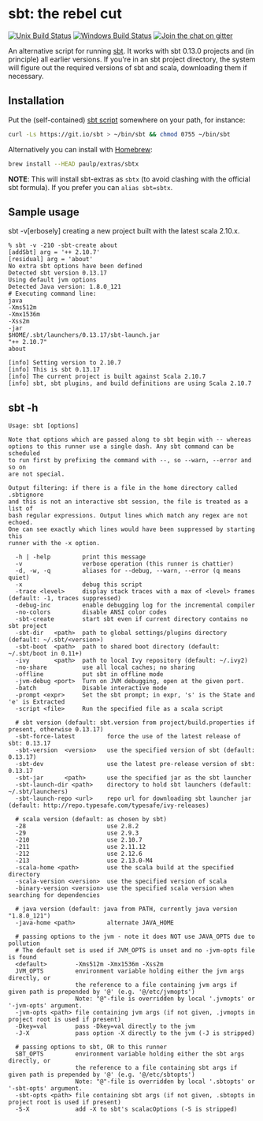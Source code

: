 sbt: the rebel cut
==================

[![Unix Build Status](https://travis-ci.org/paulp/sbt-extras.png)](https://travis-ci.org/paulp/sbt-extras)
[![Windows Build Status](https://ci.appveyor.com/api/projects/status/w1tqbwr7d4doak7v?svg=true)](https://ci.appveyor.com/project/paulp/sbt-extras)
[![Join the chat on gitter](https://badges.gitter.im/paulp/sbt-extras.svg)](https://gitter.im/paulp/sbt-extras)

An alternative script for running [sbt](https://github.com/sbt/sbt "sbt home").
It works with sbt 0.13.0 projects and (in principle) all earlier versions.
If you're in an sbt project directory, the system will figure out the
required versions of sbt and scala, downloading them if necessary.

## Installation

Put the (self-contained) [sbt script](https://raw.githubusercontent.com/paulp/sbt-extras/master/sbt "sbt") somewhere on your path, for instance:

```bash
curl -Ls https://git.io/sbt > ~/bin/sbt && chmod 0755 ~/bin/sbt
```

Alternatively you can install with [Homebrew](https://brew.sh/):

```bash
brew install --HEAD paulp/extras/sbtx
```

**NOTE**: This will install sbt-extras as `sbtx` (to avoid clashing with the official sbt formula). If you prefer you can `alias sbt=sbtx`.

## Sample usage

sbt -v[erbosely] creating a new project built with the latest scala 2.10.x.

```
% sbt -v -210 -sbt-create about
[addSbt] arg = '++ 2.10.7'
[residual] arg = 'about'
No extra sbt options have been defined
Detected sbt version 0.13.17
Using default jvm options
Detected Java version: 1.8.0_121
# Executing command line:
java
-Xms512m
-Xmx1536m
-Xss2m
-jar
$HOME/.sbt/launchers/0.13.17/sbt-launch.jar
"++ 2.10.7"
about

[info] Setting version to 2.10.7
[info] This is sbt 0.13.17
[info] The current project is built against Scala 2.10.7
[info] sbt, sbt plugins, and build definitions are using Scala 2.10.7
```

## sbt -h
```
Usage: sbt [options]

Note that options which are passed along to sbt begin with -- whereas
options to this runner use a single dash. Any sbt command can be scheduled
to run first by prefixing the command with --, so --warn, --error and so on
are not special.

Output filtering: if there is a file in the home directory called .sbtignore
and this is not an interactive sbt session, the file is treated as a list of
bash regular expressions. Output lines which match any regex are not echoed.
One can see exactly which lines would have been suppressed by starting this
runner with the -x option.

  -h | -help         print this message
  -v                 verbose operation (this runner is chattier)
  -d, -w, -q         aliases for --debug, --warn, --error (q means quiet)
  -x                 debug this script
  -trace <level>     display stack traces with a max of <level> frames (default: -1, traces suppressed)
  -debug-inc         enable debugging log for the incremental compiler
  -no-colors         disable ANSI color codes
  -sbt-create        start sbt even if current directory contains no sbt project
  -sbt-dir   <path>  path to global settings/plugins directory (default: ~/.sbt/<version>)
  -sbt-boot  <path>  path to shared boot directory (default: ~/.sbt/boot in 0.11+)
  -ivy       <path>  path to local Ivy repository (default: ~/.ivy2)
  -no-share          use all local caches; no sharing
  -offline           put sbt in offline mode
  -jvm-debug <port>  Turn on JVM debugging, open at the given port.
  -batch             Disable interactive mode
  -prompt <expr>     Set the sbt prompt; in expr, 's' is the State and 'e' is Extracted
  -script <file>     Run the specified file as a scala script

  # sbt version (default: sbt.version from project/build.properties if present, otherwise 0.13.17)
  -sbt-force-latest         force the use of the latest release of sbt: 0.13.17
  -sbt-version  <version>   use the specified version of sbt (default: 0.13.17)
  -sbt-dev                  use the latest pre-release version of sbt: 0.13.17
  -sbt-jar      <path>      use the specified jar as the sbt launcher
  -sbt-launch-dir <path>    directory to hold sbt launchers (default: ~/.sbt/launchers)
  -sbt-launch-repo <url>    repo url for downloading sbt launcher jar (default: http://repo.typesafe.com/typesafe/ivy-releases)

  # scala version (default: as chosen by sbt)
  -28                       use 2.8.2
  -29                       use 2.9.3
  -210                      use 2.10.7
  -211                      use 2.11.12
  -212                      use 2.12.6
  -213                      use 2.13.0-M4
  -scala-home <path>        use the scala build at the specified directory
  -scala-version <version>  use the specified version of scala
  -binary-version <version> use the specified scala version when searching for dependencies

  # java version (default: java from PATH, currently java version "1.8.0_121")
  -java-home <path>         alternate JAVA_HOME

  # passing options to the jvm - note it does NOT use JAVA_OPTS due to pollution
  # The default set is used if JVM_OPTS is unset and no -jvm-opts file is found
  <default>        -Xms512m -Xmx1536m -Xss2m
  JVM_OPTS         environment variable holding either the jvm args directly, or
                   the reference to a file containing jvm args if given path is prepended by '@' (e.g. '@/etc/jvmopts')
                   Note: "@"-file is overridden by local '.jvmopts' or '-jvm-opts' argument.
  -jvm-opts <path> file containing jvm args (if not given, .jvmopts in project root is used if present)
  -Dkey=val        pass -Dkey=val directly to the jvm
  -J-X             pass option -X directly to the jvm (-J is stripped)

  # passing options to sbt, OR to this runner
  SBT_OPTS         environment variable holding either the sbt args directly, or
                   the reference to a file containing sbt args if given path is prepended by '@' (e.g. '@/etc/sbtopts')
                   Note: "@"-file is overridden by local '.sbtopts' or '-sbt-opts' argument.
  -sbt-opts <path> file containing sbt args (if not given, .sbtopts in project root is used if present)
  -S-X             add -X to sbt's scalacOptions (-S is stripped)
```
